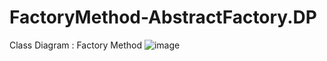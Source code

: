 # FactoryMethod-AbstractFactory.DP

Class Diagram : Factory Method
![image](https://user-images.githubusercontent.com/37370113/46360329-de6ca180-c673-11e8-9eb0-6152cb793f41.png)
